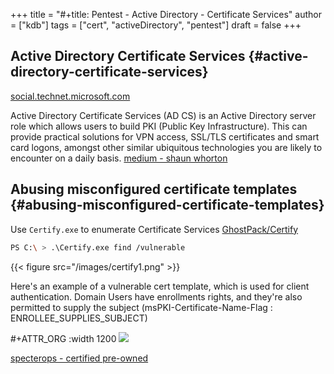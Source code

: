+++
title = "#+title: Pentest - Active Directory - Certificate Services"
author = ["kdb"]
tags = ["cert", "activeDirectory", "pentest"]
draft = false
+++

## Active Directory Certificate Services {#active-directory-certificate-services}

[social.technet.microsoft.com](https://social.technet.microsoft.com/wiki/contents/articles/3063.certutil-examples-for-managing-active-directory-certificate-services-ad-cs-from-the-command-line.aspx)

Active Directory Certificate Services (AD CS) is an Active Directory server role which allows users to build PKI (Public Key Infrastructure). This can provide practical solutions for VPN access, SSL/TLS certificates and smart card logons, amongst other similar ubiquitous technologies you are likely to encounter on a daily basis. [medium - shaun whorton](https://medium.com/@shaunwhorton/active-directory-certificate-services-domain-dominance-9ba2c54988d7)


## Abusing misconfigured certificate templates {#abusing-misconfigured-certificate-templates}

Use `Certify.exe` to enumerate Certificate Services [GhostPack/Certify](https://github.com/GhostPack/Certify)

```sh
PS C:\ > .\Certify.exe find /vulnerable
```

{{< figure src="/images/certify1.png" >}}

Here's an example of a vulnerable cert template, which is used for client authentication.  Domain Users have enrollments rights, and they're also permitted to supply the subject (msPKI-Certificate-Name-Flag : ENROLLEE_SUPPLIES_SUBJECT)

\#+ATTR_ORG :width 1200
![](/images/certify2.png)

[specterops - certified pre-owned](https://specterops.io/wp-content/uploads/sites/3/2022/06/Certified_Pre-Owned.pdf)
